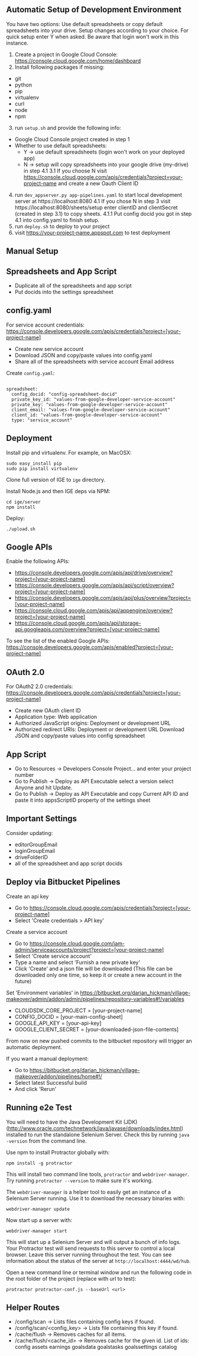 Automatic Setup of Development Environment
-----------

You have two options: Use default spreadsheets or copy default spreadsheets into your drive. Setup changes according to your choice.
For quick setup enter Y when asked. Be aware that login won't work in this instance.

1. Create a project in Google Cloud Console: https://console.cloud.google.com/home/dashboard
2. Install following packages if missing:
  - git
  - python
  - pip
  - virtualenv
  - curl
  - node
  - npm
3. run `setup.sh` and provide the following info:
  - Google Cloud Console project created in step 1
  - Whether to use default spreadsheets:
    - Y -> use default spreadsheets (login won't work on your deployed app)
    - N -> setup will copy spreadsheets into your google drive (my-drive) in step 4.1
  3.1 If you choose N visit https://console.cloud.google.com/apis/credentials?project=your-project-name and create a new Oauth Client ID
4. run `dev_appserver.py app-pipelines.yaml` to start local development server at https://localhost:8080
  4.1 If you chose N in step 3 visit https://localhost:8080/sheets/setup enter clientID and clientSecret (created in step 3.1) to copy sheets.
    4.1.1 Put config docid you got in step 4.1 into config.yaml to finish setup.
5. run `deploy.sh` to deploy to your project
6. visit https://your-project-name.appspot.com to test deployment

Manual Setup
-----------

Spreadsheets and App Script
-----------
  - Duplicate all of the spreadsheets and app script
  - Put docids into the settings spreadsheet

config.yaml
----------------

For service account credentials: https://console.developers.google.com/apis/credentials?project=[your-project-name]
  - Create new service account
  - Download JSON and copy/paste values into config.yaml
  - Share all of the spreadsheets with service account Email address

Create `config.yaml`:

```

spreadsheet:
  config_docid: "config-spreadsheet-docid"
  private_key_id: "values-from-google-developer-service-account"
  private_key: "values-from-google-developer-service-account"
  client_email: "values-from-google-developer-service-account"
  client_id: "values-from-google-developer-service-account"
  type: "service_account"
```

Deployment
-----------

Install pip and virtualenv. For example, on MacOSX:

```
sudo easy_install pip
sudo pip install virtualenv
```

Clone full version of IGE to `ige` directory.

Install Node.js and then IGE deps via NPM:

```
cd ige/server
npm install
```

Deploy:

```
./upload.sh
```

Google APIs
-----------
Enable the following APIs:

  - https://console.developers.google.com/apis/api/drive/overview?project=[your-project-name]
  - https://console.developers.google.com/apis/api/script/overview?project=[your-project-name]
  - https://console.developers.google.com/apis/api/plus/overview?project=[your-project-name]
  - https://console.cloud.google.com/apis/api/appengine/overview?project=[your-project-name]
  - https://console.cloud.google.com/apis/api/storage-api.googleapis.com/overview?project=[your-project-name]

To see the list of the enabled Google APIs: https://console.developers.google.com/apis/enabled?project=[your-project-name]

OAuth 2.0
-----------

For OAuth2 2.0 credentials: https://console.developers.google.com/apis/credentials?project=[your-project-name]
  - Create new OAuth client ID
  - Application type: Web application
  - Authorized JavaScript origins: Deployment or development URL
  - Authorized redirect URIs: Deployment or development URL
Download JSON and copy/paste values into config spreadsheet

App Script
-----------
  - Go to Resources -> Developers Console Project... and enter your project number
  - Go to Publish -> Deploy as API Executable select a version select Anyone and hit Update.
  - Go to Publish -> Deploy as API Executable and copy Current API ID and paste it into appsScriptID property of the settings sheet

Important Settings
-----------
Consider updating:

  - editorGroupEmail
  - loginGroupEmail
  - driveFolderID
  - all of the spreadsheet and app script docids

Deploy via Bitbucket Pipelines
-----------
Create an api key

  - Go to https://console.cloud.google.com/apis/credentials?project=[your-project-name]
  - Select 'Create credentials > API key'

Create a service account

  - Go to https://console.cloud.google.com/iam-admin/serviceaccounts/project?project=[your-project-name]
  - Select 'Create service account'
  - Type a name and select 'Furnish a new private key'
  - Click 'Create' and a json file will be downloaded (This file can be downloaded only one time, so keep it or create a new account in the future)

Set 'Environment variables' in https://bitbucket.org/darian_hickman/village-makeover/admin/addon/admin/pipelines/repository-variables#!/variables

  - CLOUDSDK_CORE_PROJECT = [your-project-name]
  - CONFIG_DOCID = [your-main-config-sheet]
  - GOOGLE_API_KEY = [your-api-key]
  - GOOGLE_CLIENT_SECRET = [your-downloaded-json-file-contents]
  
From now on new pushed commits to the bitbucket repository will trigger an automatic deployment.

If you want a manual deployment:

  - Go to https://bitbucket.org/darian_hickman/village-makeover/addon/pipelines/home#!/
  - Select latest Successful build
  - And click 'Rerun'

Running e2e Test
-----------
You will need to have the Java Development Kit (JDK) (http://www.oracle.com/technetwork/java/javase/downloads/index.html) installed to run the standalone Selenium Server. Check this by running `java -version` from the command line.

Use npm to install Protractor globally with:
```
npm install -g protractor
```
This will install two command line tools, `protractor` and `webdriver-manager`. Try running `protractor --version` to make sure it's working.

The `webdriver-manager` is a helper tool to easily get an instance of a Selenium Server running. Use it to download the necessary binaries with:
```
webdriver-manager update
```
Now start up a server with:
```
webdriver-manager start
```
This will start up a Selenium Server and will output a bunch of info logs. Your Protractor test will send requests to this server to control a local browser. Leave this server running throughout the test. You can see information about the status of the server at `http://localhost:4444/wd/hub`.

Open a new command line or terminal window and run the following code in the root folder of the project (replace <url> with url to test):
```
protractor protractor-conf.js --baseUrl <url>
```

Helper Routes
-----------
  - /config/scan -> Lists files containing config keys if found.
  - /config/scan/<config_key> -> Lists file containing this key if found.
  - /cache/flush -> Removes caches for all items.
  - /cache/flush/<cache_id> -> Removes cache for the given id. List of ids: config assets earnings goalsdata goalstasks goalssettings catalog

